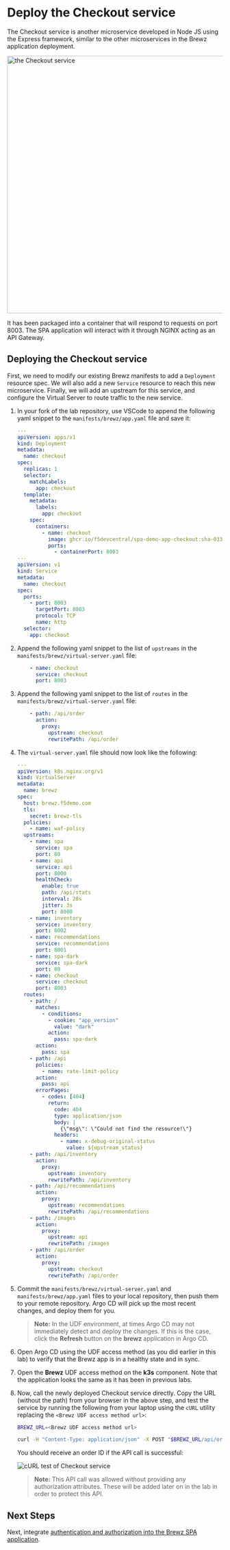 # Deploy the Checkout service

The Checkout service is another microservice developed in Node JS using the Express framework, similar to the other microservices in the Brewz application deployment.

<img src="../assets/brewz-k8s-checkout.svg" alt="the Checkout service" width="600"/>

It has been packaged into a container that will respond to requests on port 8003. The SPA application will interact with it through NGINX acting as an API Gateway.

## Deploying the Checkout service

First, we need to modify our existing Brewz manifests to add a `Deployment` resource spec. We will also add a new `Service` resource to reach this new microservice. Finally, we will add an upstream for this service, and configure the Virtual Server to route traffic to the new service.

1. In your fork of the lab repository, use VSCode to append the following yaml snippet to the `manifests/brewz/app.yaml` file and save it:

    ```yaml
    ---
    apiVersion: apps/v1
    kind: Deployment
    metadata:
      name: checkout
    spec:
      replicas: 1
      selector:
        matchLabels:
          app: checkout
      template:
        metadata:
          labels:
            app: checkout
        spec:
          containers:
            - name: checkout
              image: ghcr.io/f5devcentral/spa-demo-app-checkout:sha-033b779
              ports:
                - containerPort: 8003
    ---
    apiVersion: v1
    kind: Service
    metadata:
      name: checkout
    spec:
      ports:
        - port: 8003
          targetPort: 8003
          protocol: TCP
          name: http
      selector:
        app: checkout

    ```

1. Append the following yaml snippet to the list of `upstreams` in the `manifests/brewz/virtual-server.yaml` file:

    ```yaml
        - name: checkout
          service: checkout
          port: 8003
    ```

1. Append the following yaml snippet to the list of `routes` in the `manifests/brewz/virtual-server.yaml` file:

    ```yaml
        - path: /api/order
          action:
            proxy:
              upstream: checkout
              rewritePath: /api/order
    ```

1. The `virtual-server.yaml` file should now look like the following:

    ```yaml
    ---
    apiVersion: k8s.nginx.org/v1
    kind: VirtualServer
    metadata:
      name: brewz
    spec:
      host: brewz.f5demo.com
      tls:
        secret: brewz-tls
      policies:
        - name: waf-policy
      upstreams:
        - name: spa
          service: spa
          port: 80
        - name: api
          service: api
          port: 8000
          healthCheck:
            enable: true
            path: /api/stats
            interval: 20s
            jitter: 3s
            port: 8000
        - name: inventory
          service: inventory
          port: 8002
        - name: recommendations
          service: recommendations
          port: 8001
        - name: spa-dark
          service: spa-dark
          port: 80
        - name: checkout
          service: checkout
          port: 8003
      routes:
        - path: /
          matches:
            - conditions:
              - cookie: "app_version"
                value: "dark"
              action:
                pass: spa-dark
          action:
            pass: spa
        - path: /api
          policies:
            - name: rate-limit-policy
          action:
            pass: api
          errorPages:
            - codes: [404]
              return:
                code: 404
                type: application/json
                body: |
                  {\"msg\": \"Could not find the resource!\"}
                headers:
                  - name: x-debug-original-status
                    value: ${upstream_status}
        - path: /api/inventory
          action:
            proxy:
              upstream: inventory
              rewritePath: /api/inventory
        - path: /api/recommendations
          action:
            proxy:
              upstream: recommendations
              rewritePath: /api/recommendations
        - path: /images
          action:
            proxy:
              upstream: api
              rewritePath: /images
        - path: /api/order
          action:
            proxy:
              upstream: checkout
              rewritePath: /api/order

    ```

1. Commit the `manifests/brewz/virtual-server.yaml` and `manifests/brewz/app.yaml` files to your local repository, then push them to your remote repository. Argo CD will pick up the most recent changes, and deploy them for you.

    > **Note:** In the UDF environment, at times Argo CD may not immediately detect and deploy the changes. If this is the case, click the **Refresh** button on the **brewz** application in Argo CD.

1. Open Argo CD using the UDF access method (as you did earlier in this lab) to verify that the Brewz app is in a healthy state and in sync.

1. Open the **Brewz** UDF access method on the **k3s** component. Note that the application looks the same as it has been in previous labs.

1. Now, call the newly deployed Checkout service directly. Copy the URL (without the path) from your browser in the above step, and test the service by running the following from your laptop using the `cURL` utility replacing the `<Brewz UDF access method url>`:

    ```bash
    BREWZ_URL=<Brewz UDF access method url>

    curl -H "Content-Type: application/json" -X POST "$BREWZ_URL/api/order" -d '{"products":[{"id":"234"},{"id":"456"}],"shippingAddress":{"street":"801 5th Ave","city":"Seattle","state":"WA","zip":"98104"},"userId":"12345"}' | jq
    ```

    You should receive an order ID if the API call is successful:

    <img src="../assets/curl_checkout_service.png" alt="cURL test of Checkout service"/>

    > **Note:** This API call was allowed without providing any authorization attributes. These will be added later on in the lab in order to protect this API.

## Next Steps

Next, integrate [authentication and authorization into the Brewz SPA application](brewz-spa-auth.md).

